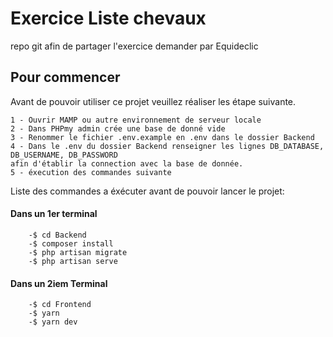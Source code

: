 # Exercice Liste chevaux

repo git afin de partager l'exercice demander par Equideclic

## Pour commencer

Avant de pouvoir utiliser ce projet veuillez réaliser les étape suivante.

    1 - Ouvrir MAMP ou autre environnement de serveur locale
    2 - Dans PHPmy admin crée une base de donné vide
    3 - Renommer le fichier .env.example en .env dans le dossier Backend
    4 - Dans le .env du dossier Backend renseigner les lignes DB_DATABASE, DB_USERNAME, DB_PASSWORD
    afin d'établir la connection avec la base de donnée.
    5 - éxecution des commandes suivante

Liste des commandes a éxécuter avant de pouvoir lancer le projet:

#### Dans un 1er terminal

```
    -$ cd Backend
    -$ composer install
    -$ php artisan migrate
    -$ php artisan serve
```

#### Dans un 2iem Terminal

```
    -$ cd Frontend
    -$ yarn
    -$ yarn dev
```
